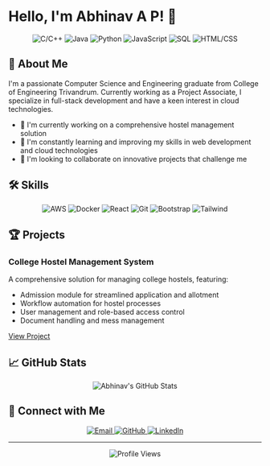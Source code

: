 # Hello, I'm Abhinav A P! 👋

<div align="center">
  <img src="https://img.shields.io/badge/-C%2FC%2B%2B-00599C?style=flat-square&logo=c%2B%2B&logoColor=white" alt="C/C++">
  <img src="https://img.shields.io/badge/-Java-007396?style=flat-square&logo=java&logoColor=white" alt="Java">
  <img src="https://img.shields.io/badge/-Python-3776AB?style=flat-square&logo=python&logoColor=white" alt="Python">
  <img src="https://img.shields.io/badge/-JavaScript-F7DF1E?style=flat-square&logo=javascript&logoColor=black" alt="JavaScript">
  <img src="https://img.shields.io/badge/-SQL-4479A1?style=flat-square&logo=mysql&logoColor=white" alt="SQL">
  <img src="https://img.shields.io/badge/-HTML%2FCSS-E34F26?style=flat-square&logo=html5&logoColor=white" alt="HTML/CSS">
</div>

## 🚀 About Me

I'm a passionate Computer Science and Engineering graduate from College of Engineering Trivandrum. Currently working as a Project Associate, I specialize in full-stack development and have a keen interest in cloud technologies.

- 🔭 I'm currently working on a comprehensive hostel management solution
- 🌱 I'm constantly learning and improving my skills in web development and cloud technologies
- 👯 I'm looking to collaborate on innovative projects that challenge me

## 🛠 Skills

<div align="center">
  <img src="https://img.shields.io/badge/-AWS-232F3E?style=flat-square&logo=amazon-aws&logoColor=white" alt="AWS">
  <img src="https://img.shields.io/badge/-Docker-2496ED?style=flat-square&logo=docker&logoColor=white" alt="Docker">
  <img src="https://img.shields.io/badge/-React-61DAFB?style=flat-square&logo=react&logoColor=black" alt="React">
  <img src="https://img.shields.io/badge/-Git-F05032?style=flat-square&logo=git&logoColor=white" alt="Git">
  <img src="https://img.shields.io/badge/-Bootstrap-7952B3?style=flat-square&logo=bootstrap&logoColor=white" alt="Bootstrap">
  <img src="https://img.shields.io/badge/-Tailwind-38B2AC?style=flat-square&logo=tailwind-css&logoColor=white" alt="Tailwind">
</div>

## 🏆 Projects

### College Hostel Management System

A comprehensive solution for managing college hostels, featuring:
- Admission module for streamlined application and allotment
- Workflow automation for hostel processes
- User management and role-based access control
- Document handling and mess management

[View Project](https://github.com/abhinavapasok/hostel-management-system)

## 📈 GitHub Stats

<div align="center">
  <img src="https://github-readme-stats.vercel.app/api?username=abhinavapasok&show_icons=true&theme=radical" alt="Abhinav's GitHub Stats">
</div>

## 🤝 Connect with Me

<div align="center">
  <a href="mailto:asok0968@gmail.com">
    <img src="https://img.shields.io/badge/-Email-D14836?style=flat-square&logo=gmail&logoColor=white" alt="Email">
  </a>
  <a href="https://github.com/abhinavapasok/">
    <img src="https://img.shields.io/badge/-GitHub-181717?style=flat-square&logo=github&logoColor=white" alt="GitHub">
  </a>
  <a href="https://linkedin.com/in/abhinavapapasok20">
    <img src="https://img.shields.io/badge/-LinkedIn-0077B5?style=flat-square&logo=linkedin&logoColor=white" alt="LinkedIn">
  </a>
</div>

---

<div align="center">
  <img src="https://komarev.com/ghpvc/?username=abhinavapasok&color=blueviolet" alt="Profile Views">
</div>
